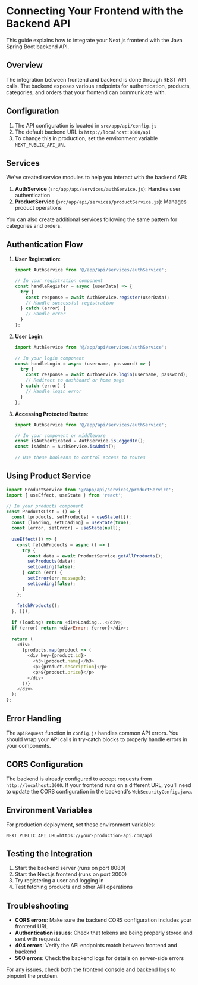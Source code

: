 # Connecting Your Frontend with the Backend API

This guide explains how to integrate your Next.js frontend with the Java Spring Boot backend API.

## Overview

The integration between frontend and backend is done through REST API calls. The backend exposes various endpoints for authentication, products, categories, and orders that your frontend can communicate with.

## Configuration

1. The API configuration is located in `src/app/api/config.js`
2. The default backend URL is `http://localhost:8080/api`
3. To change this in production, set the environment variable `NEXT_PUBLIC_API_URL`

## Services

We've created service modules to help you interact with the backend API:

1. **AuthService** (`src/app/api/services/authService.js`): Handles user authentication
2. **ProductService** (`src/app/api/services/productService.js`): Manages product operations

You can also create additional services following the same pattern for categories and orders.

## Authentication Flow

1. **User Registration**:
   ```javascript
   import AuthService from '@/app/api/services/authService';
   
   // In your registration component
   const handleRegister = async (userData) => {
     try {
       const response = await AuthService.register(userData);
       // Handle successful registration
     } catch (error) {
       // Handle error
     }
   };
   ```

2. **User Login**:
   ```javascript
   import AuthService from '@/app/api/services/authService';
   
   // In your login component
   const handleLogin = async (username, password) => {
     try {
       const response = await AuthService.login(username, password);
       // Redirect to dashboard or home page
     } catch (error) {
       // Handle login error
     }
   };
   ```

3. **Accessing Protected Routes**:
   ```javascript
   import AuthService from '@/app/api/services/authService';
   
   // In your component or middleware
   const isAuthenticated = AuthService.isLoggedIn();
   const isAdmin = AuthService.isAdmin();
   
   // Use these booleans to control access to routes
   ```

## Using Product Service

```javascript
import ProductService from '@/app/api/services/productService';
import { useEffect, useState } from 'react';

// In your products component
const ProductsList = () => {
  const [products, setProducts] = useState([]);
  const [loading, setLoading] = useState(true);
  const [error, setError] = useState(null);
  
  useEffect(() => {
    const fetchProducts = async () => {
      try {
        const data = await ProductService.getAllProducts();
        setProducts(data);
        setLoading(false);
      } catch (err) {
        setError(err.message);
        setLoading(false);
      }
    };
    
    fetchProducts();
  }, []);
  
  if (loading) return <div>Loading...</div>;
  if (error) return <div>Error: {error}</div>;
  
  return (
    <div>
      {products.map(product => (
        <div key={product.id}>
          <h3>{product.name}</h3>
          <p>{product.description}</p>
          <p>${product.price}</p>
        </div>
      ))}
    </div>
  );
};
```

## Error Handling

The `apiRequest` function in `config.js` handles common API errors. You should wrap your API calls in try-catch blocks to properly handle errors in your components.

## CORS Configuration

The backend is already configured to accept requests from `http://localhost:3000`. If your frontend runs on a different URL, you'll need to update the CORS configuration in the backend's `WebSecurityConfig.java`.

## Environment Variables

For production deployment, set these environment variables:

```
NEXT_PUBLIC_API_URL=https://your-production-api.com/api
```

## Testing the Integration

1. Start the backend server (runs on port 8080)
2. Start the Next.js frontend (runs on port 3000)
3. Try registering a user and logging in
4. Test fetching products and other API operations

## Troubleshooting

- **CORS errors**: Make sure the backend CORS configuration includes your frontend URL
- **Authentication issues**: Check that tokens are being properly stored and sent with requests
- **404 errors**: Verify the API endpoints match between frontend and backend
- **500 errors**: Check the backend logs for details on server-side errors

For any issues, check both the frontend console and backend logs to pinpoint the problem. 